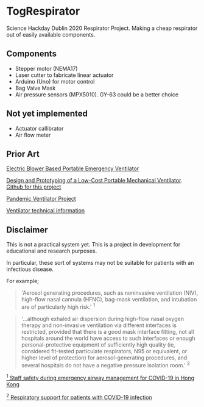 # TogRespirator

Science Hackday Dublin 2020 Respirator Project. Making a cheap respirator out of easily available components.


## Components

 - Stepper motor (NEMA17)
 - Laser cutter to fabricate linear actuator
 - Arduino (Uno) for motor control
 - Bag Valve Mask
 - Air pressure sensors (MPX5010). GY-63 could be a better choice

## Not yet implemented

 
 - Actuator callibrator
 - Air flow meter


## Prior Art

[Electric Blower Based Portable Emergency Ventilator](https://digitalcommons.usu.edu/cgi/viewcontent.cgi?referer=https://www.google.com/&httpsredir=1&article=1016&context=spacegrant)

[Design and Prototyping of a Low-Cost Portable Mechanical Ventilator](https://web.mit.edu/2.75/projects/DMD_2010_Al_Husseini.pdf). [Github for this project](https://github.com/nikaiser/openVentilator/tree/master/MIT%20Low%20Cost%20Ventilator)

[Pandemic Ventilator Project](http://panvent.blogspot.com/)

[Ventilator technical information](https://www.hmebc.com/wp-content/uploads/Respironics-Synchrony-Bipap-Machine.pdf)

## Disclaimer

This is not a practical system yet. This is a project in development for educational and research purposes.

In particular, these sort of systems may not be suitable for patients with an infectious disease.

For example;

>'Aerosol generating procedures, such as noninvasive ventilation (NIV), high-flow nasal cannula (HFNC), bag-mask ventilation, and intubation are of particularly high risk.' <sup>1</sup>

>'...although exhaled air dispersion during high-flow nasal oxygen therapy and non-invasive ventilation via different interfaces is restricted, provided that there is a good mask interface fitting, not all hospitals around the world have access to such interfaces or enough personal-protective equipment of sufficiently high quality (ie, considered fit-tested particulate respirators, N95 or equivalent,
or higher level of protection) for aerosol-generating procedures, and several hospitals do not have a negative pressure isolation room.' <sup>2</sup>

[<sup>1</sup> Staff safety during emergency airway management for COVID-19 in Hong Kong](https://www.thelancet.com/action/showPdf?pii=S2213-2600%2820%2930084-9)

[<sup>2</sup> Respiratory support for patients with COVID-19 infection](https://www.thelancet.com/action/showPdf?pii=S2213-2600%2820%2930110-7) 


